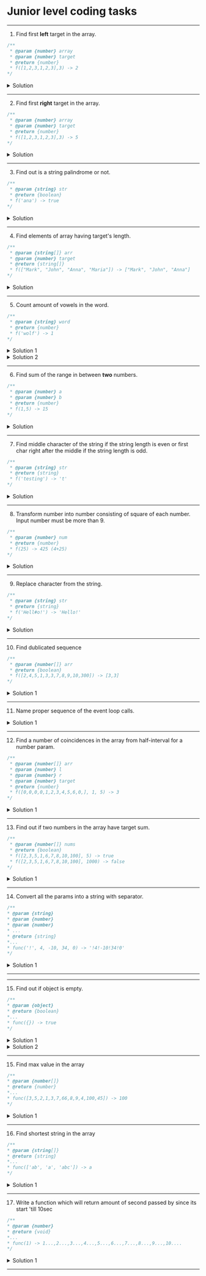 # Junior level coding tasks

---

1. Find first **left** target in the array.
```javascript
/**
 * @param {number} array
 * @param {number} target
 * @return {number}
 * f([1,2,3,1,2,3],3) -> 2
*/
```

<details>
<summary>Solution</summary>
<pre>
<script>
  function findFirstLeft(array, target) {
    for (let i = 0; i < array.length; i++) {
      if (array[i] === target) return i;
    }
    return -1;
  }
  console.log(findFirstLeft([1,2,3,1,2,3], 3));
</script>
<div>Complexity:</div>
<p><strong>O(n)</strong></p>
</pre>
</details>

---

2. Find first **right** target in the array.
```javascript
/**
 * @param {number} array
 * @param {number} target
 * @return {number} 
 * f([1,2,3,1,2,3],3) -> 5
*/
```

<details>
<summary>Solution</summary>
<pre>
<script>
  function findFirstRight(array, target) {
    let counter = -1;
    for (let i = 0; i < array.length; i++) {
      if (array[i] === target) counter = i;
    }
    return counter;
  }
  console.log(findFirstRight([1,2,3,1,2,3], 3));
</script>
<div>Complexity:</div>
<p><strong>O(n)</strong></p>
</pre>
</details>

---

3. Find out is a string palindrome or not.
```javascript
/**
 * @param {string} str
 * @return {boolean}
 * f('ana') -> true
*/
```

<details>
<summary>Solution</summary>
<pre>
<script>
  function isPalindrome = (str) => {
    str = str.toLowerCase();
    return str === str.split("").reverse().join("");
  };
  console.log(isPalindrome('ana')); // true
</script>
<div>Complexity:</div>
<p><strong>O(n)</strong></p>
</pre>
</details>

---

4. Find elements of array having target's length.
```javascript
/**
 * @param {string[]} arr
 * @param {number} target
 * @return {string[]}
 * f(["Mark", "John", "Anna", "Maria"]) -> ["Mark", "John", "Anna"]
*/
```

<details>
<summary>Solution</summary>
<pre>
<script>
  function findByParam(arr, target) {
    return arr.filter((elem) => elem.length === target);
  }
  console.log(findByParam(["Mark", "John", "Anna", "Maria"]));
</script>
<div>Complexity:</div>
<p><strong>O(n)</strong></p>
</pre>
</details>

---

5. Count amount of vowels in the word.
```javascript
/**
 * @param {string} word
 * @return {number}
 * f('wolf') -> 1
*/
```

<details>
<summary>Solution 1</summary>
<pre>
<script>
  function vowelsCounter(word) {
    const VOWELS = ['a','e','i','o','u'];
    let counter = 0;
    for (let i = 0; i < word.length; i++) {
      if (VOWELS.includes(word[i])) counter++;
    }
    return counter;
  }
  console.log(vowelsCounter('wolf'));
</script>
<div>Complexity:</div>
<p><strong>O(n)</strong></p>
</pre>
</details>

<details>
<summary>Solution 2</summary>
<pre>
<script>
  function vowelsCounter(word) {
    const matched = word.match(/[aeiou]/gi);
    return matched ? matched.length : 0;
  }
  console.log(vowelsCounter('wolf'));
</script>
<div>Complexity:</div>
<p><strong>O(n)</strong></p>
</pre>
</details>

---

6. Find sum of the range in between **two** numbers.
```javascript
/**
 * @param {number} a
 * @param {number} b
 * @return {number}
 * f(1,5) -> 15
*/
```

<details>
<summary>Solution</summary>
<pre>
<script>
  function getSumOfTwoNumsRange(a,b) {
    const start = a > b ? b : a;
    const end = a > b ? a : b;
    let counter = 0;
    for (let i = start; i <= end; i++) {
      counter += i;
    }
    return counter;
  }
  console.log(getSumOfTwoNumsRange(1,5));
</script>
<div>Complexity:</div>
<p><strong>O(n)</strong></p>
</pre>
</details>

---

7. Find middle character of the string if the string length is even or first char right after the middle if the string length is odd.
```javascript
/**
 * @param {string} str
 * @return {string}
 * f('testing') -> 't'
*/
```

<details>
<summary>Solution</summary>
<pre>
<script>
  function findMiddle(str) {
    const isEven = str.length % 2 === 0 ? true : false;
    const oddMiddle = str[(str.length - 1) / 2];
    const evenMiddle = str[str.length / 2];
    return isEven ? evenMiddle : oddMiddle;
  }
  console.log(findMiddle('test'));
  console.log(findMiddle('testing'));
</script>
<div>Complexity:</div>
<p><strong>O(n)</strong></p>
</pre>
</details>

---

8. Transform number into number consisting of square of each number. Input number must be more than 9.
```javascript
/**
 * @param {number} num
 * @return {number}
 * f(25) -> 425 (4+25)
*/
```

<details>
<summary>Solution</summary>
<pre>
<script>
const squareDigits = (num) => {
  return +num
    .toString()
    .split('')
    .map(n => n * n)
    .join('')
};
console.log(squareDigits(25));
</script>
<div>Complexity:</div>
<p><strong>O(n)</strong></p>
</pre>
</details>

---

9. Replace character from the string.
```javascript
/**
 * @param {string} str
 * @return {string}
 * f('Hell#o!') -> 'Hello!'
*/
```

<details>
<summary>Solution</summary>
<pre>
<script>
const removeChar = (str, target) => {
  const targetRegex = new RegExp(target, 'gi');
  return str.replace(targetRegex,'');
};
console.log(removeChar('Hell#o!', '#'));
</script>
<div>Complexity:</div>
<p><strong>O(n)</strong></p>
</pre>
</details>

---

10. Find dublicated sequence
```javascript
/**
 * @param {number[]} arr
 * @return {boolean}
 * f([2,4,5,1,3,3,7,8,9,10,300]) -> [3,3]
*/
```

<details>
<summary>Solution 1</summary>
<pre>
<script>
  function isRepeat(arr) {
    if (Array.isArray(arr)) {
      for (let i = 1; i < arr.length; i++) {
        const prev = arr[i - 1];
        if (prev === arr[i]) return true;
      }
    }
    return false;
  }
  console.log(isRepeat(''));
  console.log(isRepeat([2,4,5,1,3,45,7,8,9,10,300]));
  console.log(isRepeat([1,1,2,4,5,1,3,3,7,8,9,10,300]));
  console.log(isRepeat([2,4,5,1,3,3,7,8,9,10,300]));
</script>
<div>Complexity:</div>
<p><strong>O(n - 1)</strong></p>
</pre>
</details>

---

11. Name proper sequence of the event loop calls.

<details>
<summary>Solution 1</summary>
<pre>
<script>
  new  Promise(function(resolve, reject) {
    return new Promise(function(resolve, reject) {
      return resolve(setTimeout(function() {
        console.log(1)
      }, 1000));
    })
  });
  new  Promise(function(resolve, reject) {
    return resolve(console.log(2));
  });
  console.log(3);
  var promise = new Promise(function(resolve, reject) {
    return reject(console.log(4));
  });
  setTimeout(function() {
    console.log(5);
  },0)
  function main() {
    console.log(6);
  }
  promise.then(function(success) {
    console.log(7);
  }, function (error) {
    console.log(8);
  });
</script>
<div>Complexity:</div>
<p><strong></strong></p>
</pre>
</details>

---

12. Find a number of coincidences in the array from half-interval for a number param.

```javascript
/**
 * @param {number[]} arr
 * @param {number} l
 * @param {number} r
 * @param {number} target
 * @return {number}
 * f([0,0,0,0,1,2,3,4,5,6,0,], 1, 5) -> 3
*/
```

<details>
<summary>Solution 1</summary>
<pre>
<script>
  const nums = [0,0,0,0,1,2,3,4,5,6,0,0];
  function halfIntervalTargetCounter(arr, l ,r, target) {
    let counter = 0;
    for (let i = l; i < r; i ++) {
      if (arr[i] === target) counter++;
    }
    return counter;
  }
  console.log(halfIntervalTargetCounter(nums, 1,5));
</script>
<div>Complexity:</div>
<p><strong>O(N*M)</strong></p>
</pre>
</details>

---

13. Find out if two numbers in the array have target sum.

```javascript
/**
 * @param {number[]} nums
 * @return {boolean}
 * f([2,3,5,1,6,7,8,10,100], 5) -> true
 * f([2,3,5,1,6,7,8,10,100], 1000) -> false
*/
```

<details>
<summary>Solution 1</summary>
<pre>
<script>
  const nums = [2,3,5,1,6,7,8,10,100];
  function isHaveSum(arr, target) {
    for (let i = 0; i < arr.length; i++) {
      for (let j = 0; j < arr.length; j++) {
        if (arr[i] + arr[j] === target) return true;
      }
    }
    return false;
  }
  console.log(isHaveSum(nums, 5));
  console.log(isHaveSum(nums, 1000));
</script>
<div>Complexity:</div>
<p><strong>O(N^2)</strong></p>
</pre>
</details>

---

14. Convert all the params into a string with separator.

```javascript
/**
* @param {string}
* @param {number}
* @param {number}
* ...
* @return {string}
*...
* func('!', 4, -10, 34, 0) -> '!4!-10!34!0'
*/
```

<details>
<summary>Solution 1</summary>
<pre>
<script>
  function withSeparator(...rest) {
    const [separator, ...values] = rest;
    return separator + values.join(separator);
  };
  console.log(withSeparator('!', 4, -10, 34, 0));
</script>
<div>Complexity: </div>
<p><strong>O(1)</strong></p>
</pre>
</details>

---

---

15. Find out if object is empty.

```javascript
/**
* @param {object}
* @return {boolean}
*...
* func({}) -> true
*/
```

<details>
<summary>Solution 1</summary>
<pre>
<script>
  function isEmptyObj(obj) {
    return Object.keys(obj).length > 0 ? false : true;
  }
  console.log(isEmptyObj({}));
  console.log(isEmptyObj({a: 'test'}));
</script>
<div>Complexity: </div>
<p><strong>O(N)</strong></p>
</pre>
</details>

<details>
<summary>Solution 2</summary>
<pre>
<script>
  function isEmptyObj(obj) {
    for (const key in obj) {
      return false;
    }
    return true;
  }
  console.log(isEmptyObj({}));
  console.log(isEmptyObj({a: 'test'}));
</script>
<div>Complexity: </div>
<p><strong>O(1)</strong></p>
</pre>
</details>

---
15. Find max value in the array

```javascript
/**
* @param {number[]}
* @return {number}
*...
* func([3,5,2,1,3,7,66,8,9,4,100,45]) -> 100
*/
```

<details>
<summary>Solution 1</summary>
<pre>
<script>
  function findMax(arr) {
    let max = 0;
    for (let i= 0; i < arr.length; i++) {
      if (arr[i] > max) {
        max = arr[i];
      }
    }
    return max;
  }
  console.log(findMax([3,5,2,1,3,7,66,8,9,4,100,45]));
</script>
<div>Complexity: </div>
<p><strong>O(N)</strong></p>
</pre>
</details>

---

16. Find shortest string in the array

```javascript
/**
* @param {string[]}
* @return {string}
*...
* func(['ab', 'a', 'abc']) -> a
*/
```

<details>
<summary>Solution 1</summary>
<pre>
<script>
  const wordsArr = ['kryliaSovetov', 'zenit', 'spartak'];
  function getShortestStrFromArr(arr) {
    let min = arr[0];
    for (let i = 1; i < arr.length; i++) {
      if (arr[i].length < min.length) {
        min = arr[i];
      }
    }
    return min;
  }
  console.log(getShortestStrFromArr(wordsArr)); //  zenit
</script>
<div>Complexity: </div>
<p><strong>O(N-1)</strong></p>
</pre>
</details>

---

17. Write a function which will return amount of second passed by since its start 'till 10sec

```javascript
/**
* @param {number}
* @return {void}
*...
* func(1) -> 1...,2...,3...,4...,5...,6...,7...,8...,9...,10....
*/
```

<details>
<summary>Solution 1</summary>
<pre>
<script>
  function periodOutput(interval) {
    let counter = 1;
    setInterval(() => {
      if (counter <= 10) {
        console.log(counter);
        counter++;
      }
      return;
    }, 1000 * interval);
  }
  console.log(periodOutput(1));
</script>
<div>Complexity: </div>
<p><strong>O(1)</strong></p>
</pre>
</details>

---
